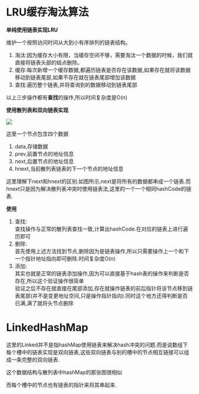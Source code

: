 # LRU缓存淘汰算法


**单纯使用链表实现LRU**

维护一个按照访问时间从大到小有序排列的链表结构。

1. 淘汰:因为缓存大小有限，当缓存空间不够，需要淘汰一个数据的时候，我们就直接将链表头部的结点删除。
2. 缓存:每次新增一个缓存数据,都遍历链表是否存在该数据,如果存在就将该数据移动到链表尾部,如果不存在就在链表尾部增加该数据
3. 查找:遍历整个链表,并将查询到的数据移动到链表尾部


以上三步操作都有**查找**的操作,所以时间复杂度是O(n)

**使用散列表和双向链表实现**

![](https://static001.geekbang.org/resource/image/ea/6e/eaefd5f4028cc7d4cfbb56b24ce8ae6e.jpg)

这里一个节点包含四个数据
1. data,存储数据
2. prev,前置节点的地址信息
3. next,后置节点的地址信息
4. hnext,当前散列表链表的下一个节点的地址信息

这里理解下next和hnext的区别.如图所示,next是将所有的数据都串成一个链表.而hnext只是因为解决散列表冲突时使用链表法,这里的一个一个相同hashCode的链表.

**使用**

1. 查找:<br/>
    查找操作与正常的散列表查找一致,计算出hashCode.在对应的链表上进行遍历即可
2. 删除:<br/>
    首先使用上述方法找到节点,删除因为是链表操作,所以只需要操作上一个和下一个指针地址指向即可删除.时间复杂度O(n)
3. 添加:<br/>
    其实也就是正常的链表添加操作,因为可以直接基于hash表的操作来判断是否存在,所以这个验证操作很简单<br/>
    验证之后不存在就直接在尾部添加,存在就操作链表的前后指针将该节点移到链表尾部(并不是变更地址空间,只是操作指针指向).同时这个地方还得判断是否已满,满了就将头节点删除


# LinkedHashMap

这里的Linked并不是指hashMap使用链表来解决hash冲突的问题.而是说数组下每个槽中的链表实现是双向链表,这些双向链表与别的槽中的节点相互链接可以组成一条完整的双向链表.

这个数据结构与散列表中hashMap的那张图很相似

而每个槽中的节点也有链表的指针来将其串起来.

